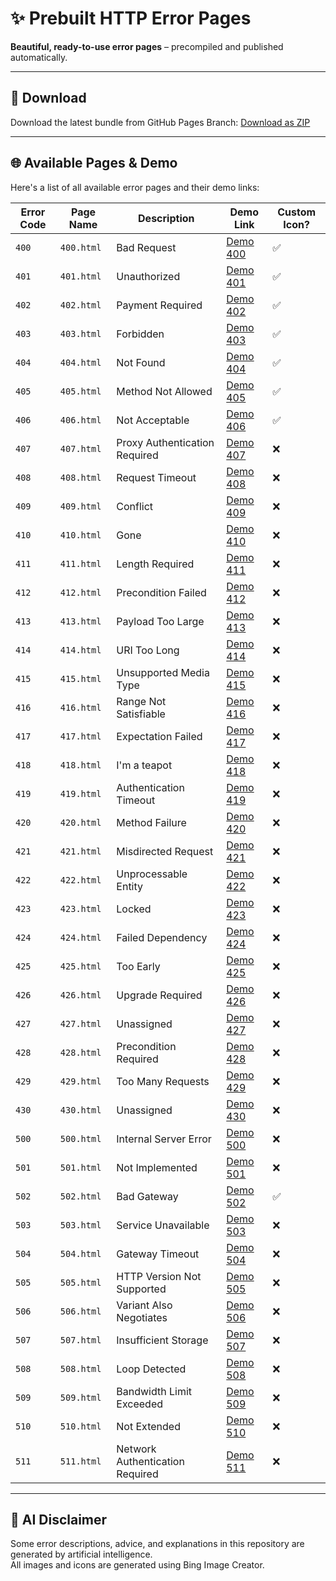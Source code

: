 # ✨ Prebuilt HTTP Error Pages

**Beautiful, ready-to-use error pages** – precompiled and published automatically. 

---

## 📁 Download
Download the latest bundle from GitHub Pages Branch: [Download as ZIP](https://github.com/ToBiDi0410/error-pages/archive/refs/heads/gh-pages.zip)

---

## 🌐 Available Pages & Demo
Here's a list of all available error pages and their demo links:

| Error Code | Page Name  | Description                     | Demo Link                                                              | Custom Icon?  |
| ---------- | ---------- | ------------------------------- | ---------------------------------------------------------------------- | ------------- |
| `400`      | `400.html` | Bad Request                     | [Demo 400](https://tobidi0410.github.io/error-pages/4XX/http-400.html) |      ✅      |
| `401`      | `401.html` | Unauthorized                    | [Demo 401](https://tobidi0410.github.io/error-pages/4XX/http-401.html) |      ✅      |
| `402`      | `402.html` | Payment Required                | [Demo 402](https://tobidi0410.github.io/error-pages/4XX/http-402.html) |      ✅      |
| `403`      | `403.html` | Forbidden                       | [Demo 403](https://tobidi0410.github.io/error-pages/4XX/http-403.html) |      ✅      |
| `404`      | `404.html` | Not Found                       | [Demo 404](https://tobidi0410.github.io/error-pages/4XX/http-404.html) |      ✅      |
| `405`      | `405.html` | Method Not Allowed              | [Demo 405](https://tobidi0410.github.io/error-pages/4XX/http-405.html) |      ✅      |
| `406`      | `406.html` | Not Acceptable                  | [Demo 406](https://tobidi0410.github.io/error-pages/4XX/http-406.html) |      ✅      |
| `407`      | `407.html` | Proxy Authentication Required   | [Demo 407](https://tobidi0410.github.io/error-pages/4XX/http-407.html) |      ❌      |
| `408`      | `408.html` | Request Timeout                 | [Demo 408](https://tobidi0410.github.io/error-pages/4XX/http-408.html) |      ❌      |
| `409`      | `409.html` | Conflict                        | [Demo 409](https://tobidi0410.github.io/error-pages/4XX/http-409.html) |      ❌      |
| `410`      | `410.html` | Gone                            | [Demo 410](https://tobidi0410.github.io/error-pages/4XX/http-410.html) |      ❌      |
| `411`      | `411.html` | Length Required                 | [Demo 411](https://tobidi0410.github.io/error-pages/4XX/http-411.html) |      ❌      |
| `412`      | `412.html` | Precondition Failed             | [Demo 412](https://tobidi0410.github.io/error-pages/4XX/http-412.html) |      ❌      |
| `413`      | `413.html` | Payload Too Large               | [Demo 413](https://tobidi0410.github.io/error-pages/4XX/http-413.html) |      ❌      |
| `414`      | `414.html` | URI Too Long                    | [Demo 414](https://tobidi0410.github.io/error-pages/4XX/http-414.html) |      ❌      |
| `415`      | `415.html` | Unsupported Media Type          | [Demo 415](https://tobidi0410.github.io/error-pages/4XX/http-415.html) |      ❌      |1
| `416`      | `416.html` | Range Not Satisfiable           | [Demo 416](https://tobidi0410.github.io/error-pages/4XX/http-416.html) |      ❌      |
| `417`      | `417.html` | Expectation Failed              | [Demo 417](https://tobidi0410.github.io/error-pages/4XX/http-417.html) |      ❌      |
| `418`      | `418.html` | I'm a teapot                    | [Demo 418](https://tobidi0410.github.io/error-pages/4XX/http-418.html) |      ❌      |
| `419`      | `419.html` | Authentication Timeout          | [Demo 419](https://tobidi0410.github.io/error-pages/4XX/http-419.html) |      ❌      |
| `420`      | `420.html` | Method Failure                  | [Demo 420](https://tobidi0410.github.io/error-pages/4XX/http-420.html) |      ❌      |
| `421`      | `421.html` | Misdirected Request             | [Demo 421](https://tobidi0410.github.io/error-pages/4XX/http-421.html) |      ❌      |
| `422`      | `422.html` | Unprocessable Entity            | [Demo 422](https://tobidi0410.github.io/error-pages/4XX/http-422.html) |      ❌      |
| `423`      | `423.html` | Locked                          | [Demo 423](https://tobidi0410.github.io/error-pages/4XX/http-423.html) |      ❌      |
| `424`      | `424.html` | Failed Dependency               | [Demo 424](https://tobidi0410.github.io/error-pages/4XX/http-424.html) |      ❌      |
| `425`      | `425.html` | Too Early                       | [Demo 425](https://tobidi0410.github.io/error-pages/4XX/http-425.html) |      ❌      |
| `426`      | `426.html` | Upgrade Required                | [Demo 426](https://tobidi0410.github.io/error-pages/4XX/http-426.html) |      ❌      |
| `427`      | `427.html` | Unassigned                      | [Demo 427](https://tobidi0410.github.io/error-pages/4XX/http-427.html) |      ❌      |
| `428`      | `428.html` | Precondition Required           | [Demo 428](https://tobidi0410.github.io/error-pages/4XX/http-428.html) |      ❌      |
| `429`      | `429.html` | Too Many Requests               | [Demo 429](https://tobidi0410.github.io/error-pages/4XX/http-429.html) |      ❌      |
| `430`      | `430.html` | Unassigned                      | [Demo 430](https://tobidi0410.github.io/error-pages/4XX/http-430.html) |      ❌      |
| `500`      | `500.html` | Internal Server Error           | [Demo 500](https://tobidi0410.github.io/error-pages/5XX/http-500.html) |      ❌      |
| `501`      | `501.html` | Not Implemented                 | [Demo 501](https://tobidi0410.github.io/error-pages/5XX/http-501.html) |      ❌      |
| `502`      | `502.html` | Bad Gateway                     | [Demo 502](https://tobidi0410.github.io/error-pages/5XX/http-502.html) |      ✅      |
| `503`      | `503.html` | Service Unavailable             | [Demo 503](https://tobidi0410.github.io/error-pages/5XX/http-503.html) |      ❌      |
| `504`      | `504.html` | Gateway Timeout                 | [Demo 504](https://tobidi0410.github.io/error-pages/5XX/http-504.html) |      ❌      |
| `505`      | `505.html` | HTTP Version Not Supported      | [Demo 505](https://tobidi0410.github.io/error-pages/5XX/http-505.html) |      ❌      |
| `506`      | `506.html` | Variant Also Negotiates         | [Demo 506](https://tobidi0410.github.io/error-pages/5XX/http-506.html) |      ❌      |
| `507`      | `507.html` | Insufficient Storage            | [Demo 507](https://tobidi0410.github.io/error-pages/5XX/http-507.html) |      ❌      |
| `508`      | `508.html` | Loop Detected                   | [Demo 508](https://tobidi0410.github.io/error-pages/5XX/http-508.html) |      ❌      |
| `509`      | `509.html` | Bandwidth Limit Exceeded        | [Demo 509](https://tobidi0410.github.io/error-pages/5XX/http-509.html) |      ❌      |
| `510`      | `510.html` | Not Extended                    | [Demo 510](https://tobidi0410.github.io/error-pages/5XX/http-510.html) |      ❌      |
| `511`      | `511.html` | Network Authentication Required | [Demo 511](https://tobidi0410.github.io/error-pages/5XX/http-511.html) |      ❌      |

---

## 🤖 AI Disclaimer
Some error descriptions, advice, and explanations in this repository are generated by artificial intelligence.  
All images and icons are generated using Bing Image Creator.